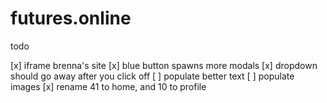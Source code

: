 # futures.online

todo

[x] iframe brenna's site
[x] blue button spawns more modals
[x] dropdown should go away after you click off
[ ] populate better text
[ ] populate images
[x] rename 41 to home, and 10 to profile
